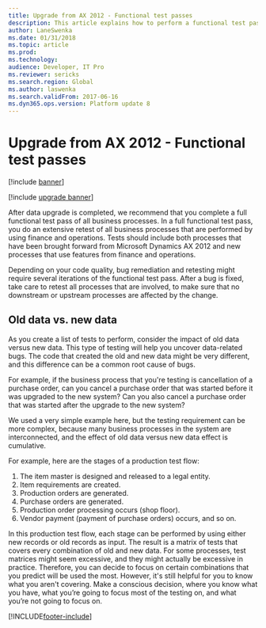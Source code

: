 ```yaml
---
title: Upgrade from AX 2012 - Functional test passes
description: This article explains how to perform a functional test pass to validate an upgraded finance and operations environment.
author: LaneSwenka
ms.date: 01/31/2018
ms.topic: article
ms.prod: 
ms.technology: 
audience: Developer, IT Pro
ms.reviewer: sericks
ms.search.region: Global
ms.author: laswenka
ms.search.validFrom: 2017-06-16
ms.dyn365.ops.version: Platform update 8
---
```


# Upgrade from AX 2012 - Functional test passes

[!include [banner](../includes/banner.md)]

[!include [upgrade banner](../includes/upgrade-banner.md)]

After data upgrade is completed, we recommend that you complete a full functional test pass of all business processes. In a full functional test pass, you do an extensive retest of all business processes that are performed by using finance and operations. Tests should include both processes that have been brought forward from Microsoft Dynamics AX 2012 and new processes that use features from finance and operations.

Depending on your code quality, bug remediation and retesting might require several iterations of the functional test pass. After a bug is fixed, take care to retest all  processes that are involved, to make sure that no downstream or upstream processes are affected by the change.

## Old data vs. new data

As you create a list of tests to perform, consider the impact of old data versus new data. This type of testing will help you uncover data-related bugs. The code that created the old and new data might be very different, and this difference can be a common root cause of bugs.

For example, if the business process that you're testing is cancellation of a purchase order, can you cancel a purchase order that was started before it was upgraded to the new system? Can you also cancel a purchase order that was started after the upgrade to the new system? 

We used a very simple example here, but the testing requirement can be more complex, because many business processes in the system are interconnected, and the effect of old data versus new data effect is cumulative.

For example, here are the stages of a production test flow:

1. The item master is designed and released to a legal entity.
2. Item requirements are created.
3. Production orders are generated.
4. Purchase orders are generated.
5. Production order processing  occurs (shop floor).
6. Vendor payment (payment of purchase orders) occurs, and so on.

In this production test flow, each stage can be performed by using either new records or old records as input. The result is a matrix of tests that covers every combination of old and new data. For some processes, test matrices might seem excessive, and they might actually be excessive in practice. Therefore, you can decide to focus on certain combinations that you predict will be used the most. However, it's still helpful for you to know what you aren't covering. Make a conscious decision, where you know what you have, what you’re going to focus most of the testing on, and what you’re not going to focus on.



[!INCLUDE[footer-include](../../../includes/footer-banner.md)]
